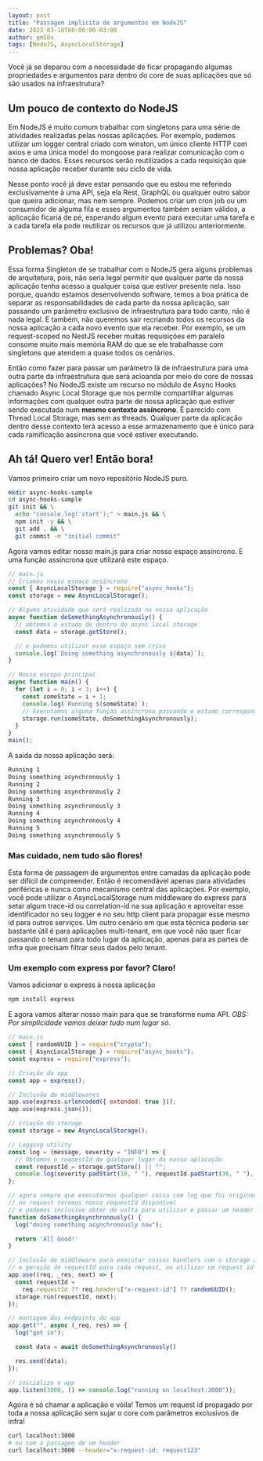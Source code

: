 ```yaml
---
layout: post
title: "Passagem implícita de argumentos em NodeJS"
date: 2023-03-18T00:00:00-03:00
author: gm50x
tags: [NodeJS, AsyncLocalStorage]
---
```


Você já se deparou com a necessidade de ficar propagando algumas propriedades e argumentos para dentro do core de suas aplicações que só são usados na infraestrutura?

## Um pouco de contexto do NodeJS

Em NodeJS é muito comum trabalhar com singletons para uma série de atividades realizadas pelas nossas aplicações. Por exemplo, podemos utilizar um logger central criado com winston, um único cliente HTTP com axios e uma única model do mongoose para realizar comunicação com o banco de dados. Esses recursos serão reutilizados a cada requisição que nossa aplicação receber durante seu ciclo de vida.

Nesse ponto você já deve estar pensando que eu estou me referindo exclusivamente à uma API, seja ela Rest, GraphQL ou qualquer outro sabor que queira adicionar, mas nem sempre. Podemos criar um cron job ou um consumidor de alguma fila e esses argumentos também seriam válidos, a aplicação ficaria de pé, esperando algum evento para executar uma tarefa e a cada tarefa ela pode reutilizar os recursos que já utilizou anteriormente.

## Problemas? Oba!

Essa forma Singleton de se trabalhar com o NodeJS gera alguns problemas de arquitetura, pois, não seria legal permitir que qualquer parte da nossa aplicação tenha acesso a qualquer coisa que estiver presente nela. Isso porque, quando estamos desenvolvendo software, temos a boa prática de separar as responsabilidades de cada parte da nossa aplicação, sair passando um parâmetro exclusivo de infraestrutura para todo canto, não é nada legal. E também, não queremos sair recriando todos os recursos da nossa aplicação a cada novo evento que ela receber. Por exemplo, se um request-scoped no NestJS receber muitas requisições em paralelo consome muito mais memória RAM do que se ele trabalhasse com singletons que atendem a quase todos os cenários.

Então como fazer para passar um parâmetro lá de infraestrutura para uma outra parte da infraestrutura que será acioanda por meio do core de nossas aplicações? No NodeJS existe um recurso no módulo de Async Hooks chamado Async Local Storage que nos permite compartilhar algumas informações com qualquer outra parte de nossa aplicação que estiver sendo executada num **mesmo contexto assíncrono**. É parecido com Thread Local Storage, mas sem as threads. Qualquer parte da aplicação dentro desse contexto terá acesso a esse armazenamento que é único para cada ramificação assíncrona que você estiver executando.

## Ah tá! Quero ver! Então bora!

Vamos primeiro criar um novo repositório NodeJS puro.

```bash
mkdir async-hooks-sample
cd async-hooks-sample
git init && \
  echo "console.log('start');" > main.js && \
  npm init -y && \
  git add . && \
  git commit -m "initial commit"
```

Agora vamos editar nosso main.js para criar nosso espaço assíncrono. E uma função assíncrona que utilizará este espaço.

```javascript
// main.js
// Criamos nosso espaço assíncrono
const { AsyncLocalStorage } = require("async_hooks");
const storage = new AsyncLocalStorage();

// Alguma atividade que será realizada na nossa aplicação
async function doSomethingAsynchronously() {
  // obtemos o estado de dentro do async local storage
  const data = storage.getStore();

  // e podemos utilizar esse espaço sem crise
  console.log(`Doing something asynchronously ${data}`);
}

// Nosso escopo principal
async function main() {
  for (let i = 0; i < 3; i++) {
    const someState = i + 1;
    console.log(`Running ${someState}`);
    // Executamos alguma função assíncrona passando o estado correspondente
    storage.run(someState, doSomethingAsynchronously);
  }
}
main();
```

A saida da nossa aplicação será:

```bash
Running 1
Doing something asynchronously 1
Running 2
Doing something asynchronously 2
Running 3
Doing something asynchronously 3
Running 4
Doing something asynchronously 4
Running 5
Doing something asynchronously 5
```

### Mas cuidado, nem tudo são flores!

Esta forma de passagem de argumentos entre camadas da aplicação pode ser difícil de compreender. Então é recomendável apenas para atividades periféricas e nunca como mecanismo central das aplicações. Por exemplo, você pode utilizar o AsyncLocalStorage num middleware do express para setar algum trace-id ou correlation-id na sua aplicação e aproveitar esse identificador no seu logger e no seu http client para propagar esse mesmo id para outros serviços. Um outro cenário em que esta técnica poderia ser bastante útil é para aplicações multi-tenant, em que você não quer ficar passando o tenant para todo lugar da aplicação, apenas para as partes de infra que precisam filtrar seus dados pelo tenant.

### Um exemplo com express por favor? Claro!

Vamos adicionar o express à nossa aplicação

```bash
npm install express
```

E agora vamos alterar nosso main para que se transforme numa API.
_OBS: Por simplicidade vamos deixar tudo num lugar só._

```javascript
// main.js
const { randomUUID } = require("crypto");
const { AsyncLocalStorage } = require("async_hooks");
const express = require("express");

// Criação do app
const app = express();

// Inclusão de middlewares
app.use(express.urlencoded({ extended: true }));
app.use(express.json());

// criação do storage
const storage = new AsyncLocalStorage();

// Logging utility
const log = (message, severity = "INFO") => {
  // Obtemos o requestId de qualquer lugar da nossa aplicação
  const requestId = storage.getStore() || "";
  console.log(severity.padStart(10, " "), requestId.padStart(36, " "), message);
};

// agora sempre que executarmos qualquer coisa com log que foi originado
// no request teremos nosso requestId disponível
// e podemos inclusive obter de volta para utilizar e passar um header a outros serviços
function doSomethingAsynchronously() {
  log("doing something asynchronously now");

  return 'All Good!'
}

// inclusão de middleware para executar nossos handlers com o storage associado.
// e geração de requestId para cada request, ou utilizar um request id passado por headers.
app.use((req, _res, next) => {
  const requestId =
    req.requestId ?? req.headers["x-request-id"] ?? randomUUID();
  storage.run(requestId, next);
});

// montagem dos endpoints do app
app.get("", async (_req, res) => {
  log("got in");

  const data = await doSomethingAsynchronously()

  res.send(data);
});

// inicializa o app
app.listen(3000, () => console.log("running on localhost:3000"));
```

Agora é só chamar a aplicação e vòila! Temos um request id propagado por toda a nossa aplicação sem sujar o core com parâmetros exclusivos de infra!

```bash
curl localhost:3000
# ou com a passagem de um header
curl localhost:3000 --header="x-request-id: request123"
```
